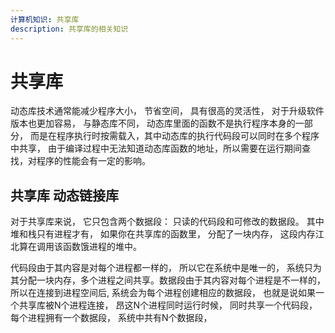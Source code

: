 ```yaml
---
计算机知识: 共享库
description: 共享库的相关知识
---
```


# 共享库

动态库技术通常能减少程序大小， 节省空间， 具有很高的灵活性， 对于升级软件版本也更加容易， 与静态库不同， 动态库里面的函数不是执行程序本身的一部分， 而是在程序执行时按需载入，其中动态库的执行代码段可以同时在多个程序中共享， 由于编译过程中无法知道动态库函数的地址，所以需要在运行期间查找，对程序的性能会有一定的影响。

## 共享库 动态链接库

对于共享库来说， 它只包含两个数据段： 只读的代码段和可修改的数据段。  其中堆和栈只有进程才有， 如果你在共享库的函数里， 分配了一块内存， 这段内存江北算在调用该函数饿进程的堆中。

代码段由于其内容是对每个进程都一样的， 所以它在系统中是唯一的， 系统只为其分配一块内存，多个进程之间共享。数据段由于其内容对每个进程是不一样的， 所以在连接到进程空间后, 系统会为每个进程创建相应的数据段， 也就是说如果一个共享库被N个进程连接， 昂这N个进程同时运行时候， 同时共享一个代码段，每个进程拥有一个数据段， 系统中共有N个数据段， 



